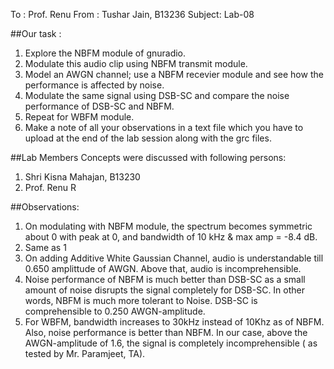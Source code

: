To : Prof. Renu
From : Tushar Jain, B13236
Subject: Lab-08

##Our task :
1. Explore the NBFM module of gnuradio.
2. Modulate this audio clip using NBFM transmit module.
3. Model an AWGN channel; use a NBFM recevier module and see how the performance is affected by noise.
4. Modulate the same signal using DSB-SC and compare the noise performance of DSB-SC and NBFM.
5. Repeat for WBFM module.
6. Make a note of all your observations in a text file which you have to upload at the end of the lab session along with the grc files. 


##Lab Members
Concepts were discussed with following persons:
1. Shri Kisna Mahajan, B13230
2. Prof. Renu R

##Observations:
1. On modulating with NBFM module, the spectrum becomes symmetric about 0 with peak at 0, and bandwidth of 10 kHz & max amp = -8.4 dB.
2. Same as 1
3. On adding Additive White Gaussian Channel, audio is understandable till 0.650 amplittude of AWGN. Above that, audio is incomprehensible. 
4. Noise performance of NBFM is much better than DSB-SC as a small amount of noise disrupts the signal completely for DSB-SC. In other words, NBFM is much more tolerant to Noise. DSB-SC is comprehensible to 0.250 AWGN-amplitude.
5. For WBFM, bandwidth increases to 30kHz instead of 10Khz as of NBFM. Also, noise performance is better than NBFM. In our case, above the AWGN-amplitude of 1.6, the signal is completely incomprehensible ( as tested by Mr. Paramjeet, TA).

